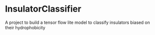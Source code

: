 # InsulatorClassifier
A project to build a tensor flow lite model to classify insulators biased on their hydrophobicity
